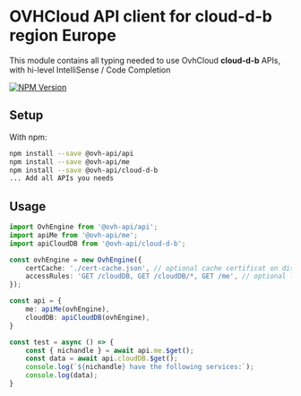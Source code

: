 # OVHCloud API client for **cloud-d-b** region Europe

This module contains all typing needed to use OvhCloud **cloud-d-b** APIs, with hi-level IntelliSense / Code Completion

[![NPM Version](https://img.shields.io/npm/v/@ovh-api/cloud-d-b.svg?style=flat)](https://www.npmjs.org/package/@ovh-api/cloud-d-b)

## Setup

With npm:

```bash
npm install --save @ovh-api/api
npm install --save @ovh-api/me
npm install --save @ovh-api/cloud-d-b
... Add all APIs you needs
```

## Usage

```typescript
import OvhEngine from '@ovh-api/api';
import apiMe from '@ovh-api/me';
import apiCloudDB from '@ovh-api/cloud-d-b';

const ovhEngine = new OvhEngine({ 
    certCache: './cert-cache.json', // optional cache certificat on disk.
    accessRules: 'GET /cloudDB, GET /cloudDB/*, GET /me', // optional limit the requested privileges.
});

const api = {
    me: apiMe(ovhEngine),
    cloudDB: apiCloudDB(ovhEngine),
}

const test = async () => {
    const { nichandle } = await api.me.$get();
    const data = await api.cloudDB.$get();
    console.log(`${nichandle} have the following services:`);
    console.log(data);
}
```
